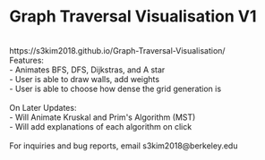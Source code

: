 # Graph Traversal Visualisation V1 
<br/>
https://s3kim2018.github.io/Graph-Traversal-Visualisation/
<br/>
Features: <br/>
- Animates BFS, DFS, Dijkstras, and A star <br/>
- User is able to draw walls, add weights <br/>
- User is able to choose how dense the grid generation is <br/>
<br/>
On Later Updates: <br/>
- Will Animate Kruskal and Prim's Algorithm (MST) <br/>
- Will add explanations of each algorithm on click <br/>
  <br/>
For inquiries and bug reports, email s3kim2018@berkeley.edu
  
  
